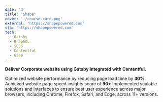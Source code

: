```yaml
---
date: '3'
title: 'Shape'
cover: './course-card.png'
external: 'https://shapepowered.com'
cta: 'https://shapepowered.com'
tech:
  - Gatsby
  - GraphQL
  - SCSS
  - Contentful
  - Gsap
---
```


<b>Deliver Corporate website using Gatsby integrated with Contentful.</b>

Optimized website performance by reducing page load time by <b>30%</b>. Achieved website page speed insights score of <b>90+</b>
Implemented scalable solutions and interfaces to ensure best user experience
across major browsers, including Chrome, Firefox, Safari, and Edge, across 11+
versions.

